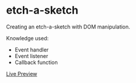 # etch-a-sketch


Creating an etch-a-sketch with DOM manipulation.

Knowledge used:
- Event handler
- Event listener
- Callback function

[Live Preview](https://htmlpreview.github.io/?https://github.com/kelvouttt/etch-a-sketch/blob/main/index.html)


